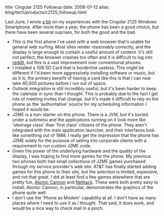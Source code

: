 title: Cingular 2125 Followup
date: 2008-01-12
alias: blog/tech/products/c2125_followup.html

Last June, I wrote <a href="http://www.mschaef.com/blog/tech/products/c2125.txt">a bit</a>
on my experiences with the Cingular 2125 Windows Smartphone. After more than a year, the 
phone has been a good choice, but there have been several suprises, for both the good and 
the bad.

* This is the first phone I've used with a web browser that's usable for general web surfing. Most sites render reasonably correctly, and the display is large enough to contain a useful amount of content. It's still not perfect, the browser crashes too often and it is difficult to log into <a href="http://reddit.com/">reddit</a>, but this is a vast improvement over conventional phones.
* I installed a 1GB SD Card that is borderline useless. This might be different if I'd been more aggressively installing software or music, but as it is, the primary benefit of having a card like this is that I can now take 40,000 pictures before I run out of space.
* Outlook integration is still incredibly useful, but it's been harder to keep the calendar in sync than I thought. This is probably due to the fact I get lots of meeting invites that change, but it's made it difficult to rely on the phone as the 'authoritative' source for my scheduling information I hoped it would be.
* J2ME is a non-starter on this phone. There is a JVM, but it's buried under a submenu and the applications running on it look more like 'steerage class' than 'first class' citizens of the phone. They aren't integrated with the main application launcher, and their interfaces look like something out of 1988. I really get the impression that the phone has J2ME solely for the  purpose of selling into corporate clients with a requirement to run custom J2ME code.
* Given the power of the underlying hardware and the quality of the display, I was hoping to find more games for the phone. My previous two phones both had small collections of J2ME games purchased through my service provider's web site. AT&T has finally started adding games for this phone to their site, but the selection is limited, expensive, and not that great. I did at least find a few games elsewhere that are pretty fun, <a href="http://www.isotope244.com/atomic_cannon_pocket.html"> Atomic Cannon</a> and <a href="http://www.nethack.org/v343/ports/download-wince.html"> Nethack</a>. These were both pretty easy to install. Atomic Cannon, in particular, demonstrates the graphics of the phone quite well.
* I don't use the 'Phone as Modem' capability at all. I don't have as many places where I need to use it as I thought. That said, it does work, and would be a nice way to check mail in a pinch.

